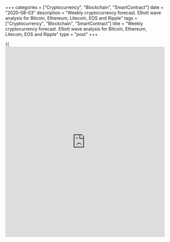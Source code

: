 +++
categories = ["Cryptocurrency", "Blockchain", "SmartContract"]
date = "2020-08-03"
description = "Weekly cryptocurrency forecast. Elliott wave analysis for Bitcoin, Ethereum, Litecoin, EOS and Ripple"
tags = ["Cryptocurrency", "Blockchain", "SmartContract"]
title = "Weekly cryptocurrency forecast. Elliott wave analysis for Bitcoin, Ethereum, Litecoin, EOS and Ripple"
type = "post"
+++

{{<iframe id="large-banner" src="https://www.bounty.group/#slide=12.0" width="100%" height="600" scrolling="no" style="border: 0px solid rgb(216, 221, 230); border-radius: 3px;">}}

August 3, 2020

August 3, 2020

Weekly Elliott wave cryptocurrency forecast and analysisRoman Onegin

## Forecast for BTCUSD, LTCUSD, ETHUSD, EOSUSD, XRPUSD pairs

###  **Elliott wave analysis for[BTCUSD][1]**

 **![LiteForex: Weekly cryptocurrency forecast. Elliott wave analysis
for Bitcoin, Ethereum, Litecoin, EOS and Ripple][2]**

The BTCUSD market is forming the global down double zigzag [W]-[X]-[Y].
There is now forming the linking wave [X], the chart displays its
structure. The [X] wave is unfolding as an upward double zigzag
(W)-(X)-(Y) of a lower degree. The sub-waves (W) and (X) have completed,
wave (Y) is yet unfolding. Let see its structure in more detail on the
eight-hour timeframe.

![LiteForex: Weekly cryptocurrency forecast. Elliott wave analysis for
Bitcoin, Ethereum, Litecoin, EOS and Ripple][3]

Wave (Y) is a simple zigzag A-B-C. The bullish impulse wave A is likely
to be finishing now. It is composed of the sub-waves
[1]-[2]-[3]-[4]-[5], where correction [4] is a strong horizontal
contracting triangle. There is now unfolding the bullish impulse wave
[5]. It is expected that, during this week, the market will continue
rising in the final wave (5) of [5] to a level of 12200. Next, the price
should turn down and start forming the bearish correction B.

* * *

###  **Elliott wave analysis for[ETHUSD][4]**

 **![LiteForex: Weekly cryptocurrency forecast. Elliott wave analysis
for Bitcoin, Ethereum, Litecoin, EOS and Ripple][5]**

It is clear from the ETHUSD [daily](https://www.fintecher.org/2020/03/03/forex-trading-daily-strategy/) timeframe, there is developing the
linking wave [X] that has started after the down zigzag-shaped wave [Y]
completed. Wave [X] should be developing as a double zigzag (W)-(X)-(Y).
The sub-waves (W) and (Y) look complete, and the zigzag (Y) is now
developing. Let us see its structure in more detail on the eight-hour
timeframe.

![LiteForex: Weekly cryptocurrency forecast. Elliott wave analysis for
Bitcoin, Ethereum, Litecoin, EOS and Ripple][6]

Wave (Y) is composed of three major sub-waves. It is developing as a
standard zigzag A-B-C. The bullish impulse wave A, composed of five sub-
waves, completed, as well as the down corrective wave B. There is now
developing the middle-part of the final impulse C. Over the next few
weeks, impulse 3 should complete. Next, after a short decline in
correction [4], wave [5] could complete the entire downtrend at a level
of about 545.00.

* * *

###  **Elliott wave analysis for[LTCUSD][7]**

 **![LiteForex: Weekly cryptocurrency forecast. Elliott wave analysis
for Bitcoin, Ethereum, Litecoin, EOS and Ripple][8]**

The LTCUSD market is forming the down corrective wave B that is a triple
zigzag [W]-[X]-[Y]-[X]-[Z]. The first four parts of this pattern have
completed, and the price is now moving down in the bearish zigzag-shaped
wave [Z]. Let us see the structure of this wave in a shorter timeframe.

![LiteForex: Weekly cryptocurrency forecast. Elliott wave analysis for
Bitcoin, Ethereum, Litecoin, EOS and Ripple][9]

Wave [Z] is unfolding as a simple zigzag composed of the sub-waves
(A)-(B)-(C), where wave (A) is a bearish five-wave impulse. There is now
forming the upward corrective wave (B). Within this correction, there
have completed the impulse wave A and the sideways correction B that is
a triple three. In the near future, the price should be rising in the
upward impulse wave C towards the previous high at 83.00.

* * *

###  **Elliott wave analysis for[EOSUSD][10]**

 **![LiteForex: Weekly cryptocurrency forecast. Elliott wave analysis
for Bitcoin, Ethereum, Litecoin, EOS and Ripple][11]**

Within the upward linking wave [X], there has completed the upward
impulse wave (A), as well as the down corrective wave (B). The (B)
correction is a double zigzag. Therefore, the market should continue
rising in the (S) impulse towards a level of 4.40. An approximate
trajectory of the EOS future price movement is outlined in the chart.

![LiteForex: Weekly cryptocurrency forecast. Elliott wave analysis for
Bitcoin, Ethereum, Litecoin, EOS and Ripple][12]

Within the upward linking wave [X], there has completed the upward
impulse wave (A), as well as the down corrective wave (B). The (B)
correction is a double zigzag. Therefore, the market should continue
rising in the (S) impulse towards a level of 4.40. An approximate
trajectory of the EOS future price movement is outlined in the chart.

* * *

###  **Wave analysis for[XRPUSD][13]**

 **![LiteForex: Weekly cryptocurrency forecast. Elliott wave analysis
for Bitcoin, Ethereum, Litecoin, EOS and Ripple][14]**

It is clear from the [daily](https://www.fintecher.org/2020/03/03/forex-trading-daily-strategy/) XRPUSD price chart that the market has
completed the sub-waves [W]-[X]-[Y] of the global bearish zigzag. The
market is now unfolding the second linking wave [X]. It could complete
as a standard bullish zigzag (A)-(B)-(C). The first two elements of this
zigzag are likely to be completed. Wave C is yet unfolding. Let see its
structure in more detail.

![LiteForex: Weekly cryptocurrency forecast. Elliott wave analysis for
Bitcoin, Ethereum, Litecoin, EOS and Ripple][15]

Within the upward zigzag mentioned above, the (A) wave is a simple five-
wave impulse, wave (B) is a correction that is a double zigzag W-X-Y.
The impulse wave (C) has not yet completed. Therefore, the price should
continue rising in the (C) impulse towards a level of 0.354, which is a
little higher than the previous high made by the corrective wave B.

* * *

P.S. Did you like my article? Share it in social networks: it will be
the best “thank you" :)

Ask me questions and comment below. I’ll be glad to answer your
questions and give necessary explanations.

 **Useful links:**

  * I recommend trying to trade with a reliable broker [here][16]. The system allows you to trade by yourself or copy successful traders from all across the globe.
  * Use my promo-code BLOG for getting deposit bonus 50% on LiteForex platform. Just enter this code in the appropriate field while [depositing][17] your trading account.
  * Telegram channel with high-quality analytics, Forex reviews, training articles, and other useful things for traders <t.me/liteforex>

## Price chart of BTCUSD in real time mode

![Weekly Elliott wave cryptocurrency forecast and analysis][18]

The content of this article reflects the author’s opinion and does not
necessarily reflect the official position of LiteForex. The material
published on this page is provided for informational purposes only and
should not be considered as the provision of investment advice for the
purposes of Directive 2004/39/EC.

Rate this article:

{{value}}

( {{count}} {{title}} )

   1. my.liteforex.com/trading/chart?symbol=BTCUSD
   2. cdn.liteforex.com/cache/uploads/blog_post/wave-analysis-crypto/03-08-2020X/BTCUSDDaily.png?w=30&s=71259be515dbc4f1f4f80f8e05600c83
   3. cdn.liteforex.com/cache/uploads/blog_post/wave-analysis-crypto/03-08-2020X/BTCUSDH8.png?w=30&s=7f218cee3cbc22a92d2b2927172347bd
   4. my.liteforex.com/trading/chart?symbol=ETHUSD
   5. cdn.liteforex.com/cache/uploads/blog_post/wave-analysis-crypto/03-08-2020X/ETHUSDDaily.png?w=30&s=2400a148b61b1c06cdd6fde05d2dbf3a
   6. cdn.liteforex.com/cache/uploads/blog_post/wave-analysis-crypto/03-08-2020X/ETHUSDH8.png?w=30&s=6086aeae87d30320e756ca43588a8a42
   7. my.liteforex.com/trading/chart?symbol=LTCUSD
   8. cdn.liteforex.com/cache/uploads/blog_post/wave-analysis-crypto/03-08-2020X/LTCUSDDaily.png?w=30&s=ba4abd8686f8cdf73784dfc09da2fb22
   9. cdn.liteforex.com/cache/uploads/blog_post/wave-analysis-crypto/03-08-2020X/LTCUSDH8.png?w=30&s=62923e7f7dbadd89e77a7a6fe05f617d
   10. my.liteforex.com/trading/chart?symbol=EOSUSD
   11. cdn.liteforex.com/cache/uploads/blog_post/wave-analysis-crypto/03-08-2020X/EOSUSDDaily.png?w=30&s=b3551d73848bbd4316adb7fb24f3e526
   12. cdn.liteforex.com/cache/uploads/blog_post/wave-analysis-crypto/03-08-2020X/EOSUSDH8.png?w=30&s=c396650a824a3b717a1b1271e15bd1af
   13. my.liteforex.com/trading/chart?symbol=XRPUSD
   14. cdn.liteforex.com/cache/uploads/blog_post/wave-analysis-crypto/03-08-2020X/XRPUSDDaily.png?w=30&s=669f63c16f56b67c89ceae86503e3296
   15. cdn.liteforex.com/cache/uploads/blog_post/wave-analysis-crypto/03-08-2020X/XRPUSDH8.png?w=30&s=7adaebcba1bd370ec2df7bd159735835
   16. my.liteforex.com/?category=analysts-opinions&slug=weekly-elliott-wave-cryptocurrency-forecast-and-analysis-2020-08-03&openPopup=%2Fregistration%2Fpopup&utm_source=blog&utm_medium=article&utm_campaign=bonus
   17. my.liteforex.com/deposit/?category=analysts-opinions&slug=weekly-elliott-wave-cryptocurrency-forecast-and-analysis-2020-08-03&promo_code=BLOG&utm_source=blog&utm_medium=article&utm_campaign=bonus
   18. cdn.liteforex.com/cache/uploads/blog_post/wave-analysis-crypto/1-elliott-waves-weekly-forecast-for-[BTC](https://www.playgroundfx.com/blog/who-is-the-creator-of-bitcoin/)usd-ethusd-ltcusd-eosusd-xrpusd_1000x545.jpg?q=75&w=1000&s=1480cfce2406c81b57be8a77076342f1